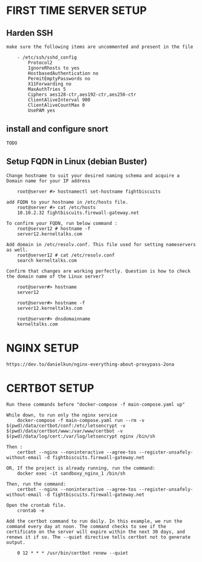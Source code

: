 
# FIRST TIME SERVER SETUP

## Harden SSH

    make sure the following items are uncommented and present in the file 
        
        - /etc/ssh/sshd_config
            Protocol2
            IgnoreRhosts to yes
            HostbasedAuthentication no
            PermitEmptyPasswords no
            X11Forwarding no
            MaxAuthTries 5
            Ciphers aes128-ctr,aes192-ctr,aes256-ctr
            ClientAliveInterval 900
            ClientAliveCountMax 0
            UsePAM yes

## install and configure snort

    TODO


## Setup FQDN in Linux (debian Buster)
    
    Change hostname to suit your desired naming schema and acquire a 
    Domain name for your IP address
        
        root@server #> hostnamectl set-hostname fightbiscuits

    add FQDN to your hostname in /etc/hosts file.
        root@server #> cat /etc/hosts
        10.10.2.32 fightbiscuits.firewall-gateway.net
 
    To confirm your FQDN, run below command :
        root@server12 # hostname -f
        server12.kerneltalks.com

    Add domain in /etc/resolv.conf. This file used for setting nameservers as well.
        root@server12 # cat /etc/resolv.conf
        search kerneltalks.com

    Confirm that changes are working perfectly. Question is how to check the domain name of the Linux server?

        root@server#> hostname
        server12

        root@server#> hostname -f
        server12.kerneltalks.com

        root@server#> dnsdomainname
        kerneltalks.com

# NGINX SETUP

    https://dev.to/danielkun/nginx-everything-about-proxypass-2ona

# CERTBOT SETUP
    
    Run these commands before "docker-compose -f main-compose.yaml up"

    While down, to run only the nginx service
        docker-compose -f main-compose.yaml run --rm -v $(pwd)/data/certbot/conf:/etc/letsencrypt -v $(pwd)/data/certbot/www:/var/www/certbot -v $(pwd)/data/log/cert:/var/log/letsencrypt nginx /bin/sh 
    
    Then :
        certbot --nginx --noninteractive --agree-tos --register-unsafely-without-email -d fightbiscuits.firewall-gateway.net
    
    OR, If the project is already running, run the command:
        docker exec -it sandboxy_nginx_1 /bin/sh 

    Then, run the command:
        certbot --nginx --noninteractive --agree-tos --register-unsafely-without-email -d fightbiscuits.firewall-gateway.net

    Open the crontab file.
        crontab -e

    Add the certbot command to run daily. In this example, we run the command every day at noon. The command checks to see if the certificate on the server will expire within the next 30 days, and renews it if so. The --quiet directive tells certbot not to generate output.

        0 12 * * * /usr/bin/certbot renew --quiet

